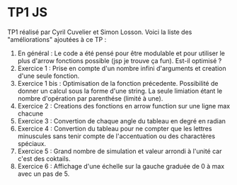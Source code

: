 # TP1 JS
<p>TP1 réalisé par Cyril Cuvelier et Simon Losson. Voici la liste des "améliorations" ajoutées à ce TP :</p>
<ol>
<li>En général : Le code a été pensé pour être modulable et pour utiliser le plus d'arrow fonctions possible (jsp je trouve ça fun). Est-il optimisé ?</li>
<li>Exercice 1 : Prise en compte d'un nombre infini d'arguments et creation d'une seule fonction.</li>
<li>Exercice 1 bis : Optimisation de la fonction précedente. Possibilité de donner un calcul sous la forme d'une string. La seule limiation étant le nombre d'opération par parenthése (limité à une).</li>
<li>Exercice 2 : Creations des fonctions en arrow function sur une ligne max chacune</li>
<li>Exercice 3 : Convertion de chaque angle du tableau en degré en radian</li>
<li>Exercice 4 : Convertion du tableau pour ne compter que les lettres minuscules sans tenir compte de l'accentuation ou des charactères spéciaux.</li>
<li>Exercice 5 : Grand nombre de simulation et valeur arrondi à l'unité car c'est des coktails.</li>
<li>Exercice 6 : Affichage d'une échelle sur la gauche graduée de 0 à max avec un pas de 5.</li>
</ol>